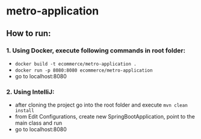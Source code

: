 # metro-application

## How to run:

### 1. Using Docker, execute following commands in root folder:


- `docker build -t ecommerce/metro-application .`
- `docker run -p 8080:8080 ecommerce/metro-application`
- go to localhost:8080

### 2. Using IntelliJ:

- after cloning the project go into the root folder and execute `mvn clean install`
- from Edit Configurations, create new SpringBootApplication, point to the main class and run
- go to localhost:8080
